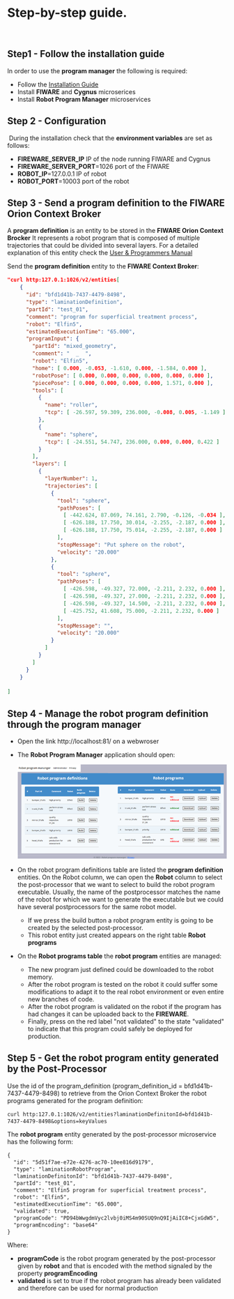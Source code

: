 ﻿# Step-by-step guide.
​
## Step1 - Follow the installation guide

In order to use the **program manager** the following is required:
​
* Follow the [Installation Guide](InstallationGuide.md)
* Install **FIWARE** and **Cygnus** microserices
* Install **Robot Program Manager** microservices
​
## Step 2 - Configuration
​
During the installation check that the **environment variables** are set as follows:
 * **FIREWARE_SERVER_IP** IP of the node running FIWARE and Cygnus
 * **FIREWARE_SERVER_PORT**=1026 port of the FIWARE
 * **ROBOT_IP**=127.0.0.1 IP of robot
 * **ROBOT_PORT**=10003 port of the robot 

## Step 3 - Send a program definition to the FIWARE Orion Context Broker

A **program definition** is an entity to be stored in the **FIWARE Orion Context Brocker**
It represents a robot program that is composed of multiple trajectories that could be divided into several layers.
For a detailed explanation of this entity check the [User & Programmers Manual](docs/usermanual.md)

Send the **program definition** entity to the **FIWARE Context Broker**: 

```json
"curl http:127.0.1:1026/v2/entities[
    {
      "id": "bfd1d41b-7437-4479-8498",
      "type": "laminationDefinition",
      "partId": "test_01",
      "comment": "program for superficial treatment process",
      "robot": "Elfin5",
      "estimatedExecutionTime": "65.000",
      "programInput": {
        "partId": "mixed_geometry",
        "comment": "  _  ",
        "robot": "Elfin5",
        "home": [ 0.000, -0.053, -1.610, 0.000, -1.584, 0.000 ],
        "robotPose": [ 0.000, 0.000, 0.000, 0.000, 0.000, 0.000 ],
        "piecePose": [ 0.000, 0.000, 0.000, 0.000, 1.571, 0.000 ],
        "tools": [          
          {
            "name": "roller",
            "tcp": [ -26.597, 59.309, 236.000, -0.008, 0.005, -1.149 ]
          },
          {
            "name": "sphere",
            "tcp": [ -24.551, 54.747, 236.000, 0.000, 0.000, 0.422 ]
          }
        ],
        "layers": [
          {
            "layerNumber": 1,
            "trajectories": [
              {
                "tool": "sphere",
                "pathPoses": [
                  [ -442.624, 87.069, 74.161, 2.790, -0.126, -0.034 ],                  
                  [ -626.188, 17.750, 30.014, -2.255, -2.187, 0.000 ],
                  [ -626.188, 17.750, 75.014, -2.255, -2.187, 0.000 ]
                ],
                "stopMessage": "Put sphere on the robot",
                "velocity": "20.000"
              },
              {
                "tool": "sphere",
                "pathPoses": [
                  [ -426.598, -49.327, 72.000, -2.211, 2.232, 0.000 ],
                  [ -426.598, -49.327, 27.000, -2.211, 2.232, 0.000 ],
                  [ -426.598, -49.327, 14.500, -2.211, 2.232, 0.000 ],                 
                  [ -425.752, 41.608, 75.000, -2.211, 2.232, 0.000 ]
                ],
                "stopMessage": "",
                "velocity": "20.000"
              }
            ]
          }
        ]
      }
    }  

]
```
## Step 4 - Manage the robot program definition through the **program manager**

 * Open the link http://localhost:81/ on a webwroser
 * The **Robot Program Manager** application should open:
 
    ![](/assets/robot_program_manager_01.png)

 * On the robot program definitions table are listed the **program definition** entities.
   On the Robot column, we can open the **Robot** column to select the post-processor that we want to select to build the robot program executable. Usually, the name of the postprocessor matches the name of the robot for which we want to generate the executable but we could have several postprocessors for the same robot model.
   * If we press the build button a robot program entity is going to be created by the selected post-processor.
   * This robot entity just created appears on the right table **Robot programs**
 * On the **Robot programs table** the **robot program** entities are managed:
   * The new program just defined could be downloaded to the robot memory.
   * After the robot program is tested on the robot it could suffer some modifications to adapt it to the real robot environment or even entire new branches of code.
   * After the robot program is validated on the robot if the program has had changes it can be uploaded back to the **FIREWARE**.
   * Finally, press on the red label "not validated" to the state "validated" to indicate that this program could safely be deployed for production.

## Step 5 - Get the robot program entity generated by the Post-Processor

Use the id of the program_definition (program_definition_id = bfd1d41b-7437-4479-8498) to  retrieve from the Orion Context Broker the robot programs generated for the program definition:

```
curl http:127.0.1:1026/v2/entities?laminationDefinitonId=bfd1d41b-7437-4479-8498&options=keyValues
```

The **robot program** entity generated by the post-processor microservice has the following form:


```
{
  "id": "5d51f7ae-e72e-4276-ac70-10ee816d9179",
  "type": "laminationRobotProgram",
  "laminationDefinitonId": "bfd1d41b-7437-4479-8498",
  "partId": "test_01",
  "comment": "Elfin5 program for superficial treatment process",
  "robot": "Elfin5",
  "estimatedExecutionTime": "65.000",
  "validated": true,
  "programCode": "PD94bWwgdmVyc2lvbj0iMS4m90SUQ9nQ9IjAiIC8+CjxGdW5", 
  "programEncoding": "base64"
}
```
Where:
 * **programCode** is the robot program generated by the post-processor given by **robot** and that is encoded with the method signaled by the property **programEncoding**
 * **validated** is set to true if the robot program has already been validated and therefore can be used for normal production
